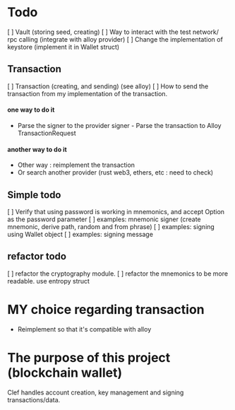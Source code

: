 # Todo

[ ] Vault (storing seed, creating)
[ ] Way to interact with the test network/ rpc calling (integrate with alloy provider)
[ ] Change the implementation of keystore (implement it in Wallet struct)

## Transaction

[ ] Transaction (creating, and sending) (see alloy)
[ ] How to send the transaction from my implementation of the transaction.

#### one way to do it

- Parse the signer to the provider signer - Parse the transaction to Alloy TransactionRequest

#### another way to do it

- Other way : reimplement the transaction
- Or search another provider (rust web3, ethers, etc : need to check)

## Simple todo

[ ] Verify that using password is working in mnemonics, and accept Option as the password parameter
[ ] examples: mnemonic signer (create mnemonic, derive path, random and from phrase)
[ ] examples: signing using Wallet object
[ ] examples: signing message

## refactor todo

[ ] refactor the cryptography module.
[ ] refactor the mnemonics to be more readable. use entropy struct

# MY choice regarding transaction
- Reimplement so that it's compatible with alloy

# The purpose of this project (blockchain wallet)
Clef handles account creation, key management and signing transactions/data.
